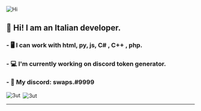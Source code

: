 ![Hi](https://thumbs.gfycat.com/EthicalObedientCirriped-size_restricted.gif)
## 👋 Hi! I am an Italian developer.
### - 🖥️ I can work with html, py, js, C# , C++ , php.
### - 💻 I'm currently working on  discord token generator.
### - 💎 My discord: swaps.#9999

<p><img align="left" src="https://github-readme-stats.vercel.app/api/top-langs/?username=3ut&layout=compact" alt="3ut" /></p>

<p>&nbsp;<img align="center" src="https://github-readme-stats.vercel.app/api?username=3ut&show_icons=true" alt="3ut" /></p>


---

<br />

